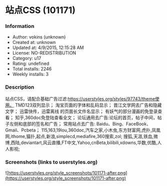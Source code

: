 # 站点CSS (101171)

### Information
- Author: vokins (unknown)
- Created at: unknown
- Updated at: 4/9/2015, 12:15:28 AM
- License: NO-REDISTRIBUTION
- Category: u17
- Rating: undefined
- Total installs: 2246
- Weekly installs: 3


### Description
站点CSS，请配合基础广告过滤:https://userstyles.org/styles/97743/theme使用。
TMD123双列显示；
淘宝页面的字体和乱码显示；
晋江文学网去广告和隐藏文字；
迅雷快传，迅雷离线 的页面长文件名显示；
有妖气的部分漫画的免登录查看；
知乎,360doc免登陆查看全文；
论坛通用去广告:论坛的首页，帖子中间，帖子左侧和底部的签名和广告；
常用站点去广告:
Baidu、Bing、FaceBook、Gmail、Pcbeta；
115,163,19lou,360doc,汽车之家,小木虫,东方财富网,虎扑,凤凰网,ithome,猫扑,起点,新浪,simplecd,mediafire,360搜索,zol;
搜狐,天涯,铁血,微博,西陆,deviantart,风云直播,FT中文,Yahoo,cnBeta,bilibili,xdowns,华数,优酷,人人影视;


### Screenshots (links to userstyles.org)
![https://userstyles.org/style_screenshots/101171-after.png](https://userstyles.org/style_screenshots/101171-after.png)


